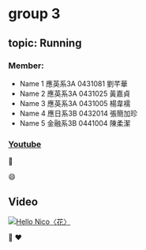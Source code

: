 # group 3
## topic: Running

### Member:

* Name 1 應英系3A 0431081 劉芊華 
* Name 2 應英系3A 0431025 黃嘉貞
* Name 3 應英系3A 0431005 楊韋襦
* Name 4 應日系3B 0432014 張簡加珍
* Name 5 金融系3B 0441004 陳柔潔

### [Youtube](https://www.youtube.com)

:pig:

:smile:

## Video
[![Hello Nico〈花〉](http://www.gtp.tw/fb_gcover/i76QjQMdBgX8f0G4VF7P.jpg)](https://www.youtube.com/watch?v=BlblBvpVgjE "Hello Nico〈花〉")

:green_heart:
:heart:

